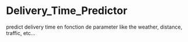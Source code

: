 # Delivery_Time_Predictor
predict delivery time en fonction de parameter like the weather, distance, traffic, etc... 
